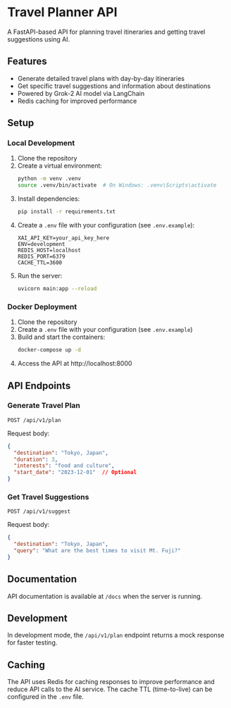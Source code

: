 # Travel Planner API

A FastAPI-based API for planning travel itineraries and getting travel suggestions using AI.

## Features

- Generate detailed travel plans with day-by-day itineraries
- Get specific travel suggestions and information about destinations
- Powered by Grok-2 AI model via LangChain
- Redis caching for improved performance

## Setup

### Local Development

1. Clone the repository
2. Create a virtual environment:
   ```bash
   python -m venv .venv
   source .venv/bin/activate  # On Windows: .venv\Scripts\activate
   ```
3. Install dependencies:
   ```bash
   pip install -r requirements.txt
   ```
4. Create a `.env` file with your configuration (see `.env.example`):
   ```
   XAI_API_KEY=your_api_key_here
   ENV=development
   REDIS_HOST=localhost
   REDIS_PORT=6379
   CACHE_TTL=3600
   ```
5. Run the server:
   ```bash
   uvicorn main:app --reload
   ```

### Docker Deployment

1. Clone the repository
2. Create a `.env` file with your configuration (see `.env.example`)
3. Build and start the containers:
   ```bash
   docker-compose up -d
   ```
4. Access the API at http://localhost:8000

## API Endpoints

### Generate Travel Plan

```
POST /api/v1/plan
```

Request body:
```json
{
  "destination": "Tokyo, Japan",
  "duration": 3,
  "interests": "food and culture",
  "start_date": "2023-12-01"  // Optional
}
```

### Get Travel Suggestions

```
POST /api/v1/suggest
```

Request body:
```json
{
  "destination": "Tokyo, Japan",
  "query": "What are the best times to visit Mt. Fuji?"
}
```

## Documentation

API documentation is available at `/docs` when the server is running.

## Development

In development mode, the `/api/v1/plan` endpoint returns a mock response for faster testing.

## Caching

The API uses Redis for caching responses to improve performance and reduce API calls to the AI service. The cache TTL (time-to-live) can be configured in the `.env` file. 
